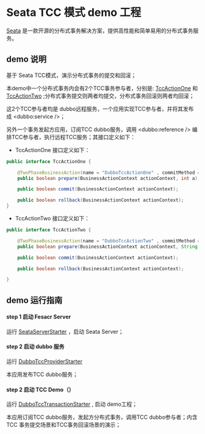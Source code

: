 # Seata TCC 模式 demo 工程


[Seata](https://github.com/seata/seata) 是一款开源的分布式事务解决方案，提供高性能和简单易用的分布式事务服务。   


## demo 说明

基于 Seata TCC模式，演示分布式事务的提交和回滚；

本demo中一个分布式事务内会有2个TCC事务参与者，分别是: [TccActionOne](https://github.com/seata/seata-samples/blob/master/tcc/dubbo-tcc-sample/src/main/java/io/seata/samples/tcc/dubbo/action/TccActionOne.java) 和 [TccActionTwo](https://github.com/seata/seata-samples/blob/master/tcc/dubbo-tcc-sample/src/main/java/io/seata/samples/tcc/dubbo/action/TccActionTwo.java) ;分布式事务提交则两者均提交，分布式事务回滚则两者均回滚；

这2个TCC参与者均是 dubbo远程服务，一个应用实现TCC参与者，并将其发布成 <dubbo:service />；

另外一个事务发起方应用，订阅TCC dubbo服务，调用 <dubbo:reference /> 编排TCC参与者，执行远程TCC服务；其接口定义如下：

- TccActionOne 接口定义如下：

```java
public interface TccActionOne {

    @TwoPhaseBusinessAction(name = "DubboTccActionOne" , commitMethod = "commit", rollbackMethod = "rollback")
    public boolean prepare(BusinessActionContext actionContext, int a);

    public boolean commit(BusinessActionContext actionContext);

    public boolean rollback(BusinessActionContext actionContext);
}
```


- TccActionTwo 接口定义如下：

```java
public interface TccActionTwo {

    @TwoPhaseBusinessAction(name = "DubboTccActionTwo" , commitMethod = "commit", rollbackMethod = "rollback")
    public boolean prepare(BusinessActionContext actionContext, String b);

    public boolean commit(BusinessActionContext actionContext);

    public boolean rollback(BusinessActionContext actionContext);

}
```


## demo 运行指南

#### step 1 启动 Fesacr Server

运行 [SeataServerStarter](https://github.com/seata/seata-samples/blob/master/tcc/dubbo-tcc-sample/src/test/java/io/seata/samples/tcc/SeataServerStarter.java) ，启动 Seata Server；


#### step 2 启动 dubbo 服务

运行 [DubboTccProviderStarter](https://github.com/seata/seata-samples/blob/master/tcc/dubbo-tcc-sample/src/main/java/io/seata/samples/tcc/dubbo/starter/DubboTccProviderStarter.java)

本应用发布TCC dubbo服务；

#### step 2 启动 TCC Demo（）

运行 [DubboTccTransactionStarter](https://github.com/seata/seata-samples/blob/master/tcc/dubbo-tcc-sample/src/main/java/io/seata/samples/tcc/dubbo/starter/DubboTccTransactionStarter.java) , 启动 demo工程；

本应用订阅TCC dubbo服务，发起方分布式事务，调用TCC dubbo参与者；内含TCC 事务提交场景和TCC事务回滚场景的演示；